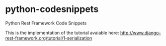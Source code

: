 python-codesnippets
===================

Python Rest Framework Code Snippets

This is the implementation of the tutorial avaiable here: http://www.django-rest-framework.org/tutorial/1-serialization
